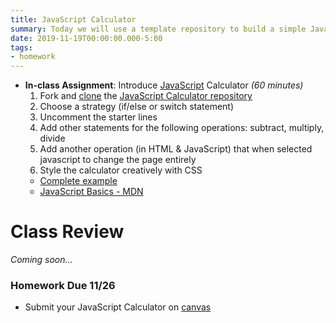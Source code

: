 ```yaml
---
title: JavaScript Calculator
summary: Today we will use a template repository to build a simple JavaScript calculator with a twist
date: 2019-11-19T00:00:00.000-5:00
tags:
- homework
---
```


- **In-class Assignment**: Introduce [JavaScript](/reference#js) Calculator *(60 minutes)*
   1. Fork and [clone](https://help.github.com/en/github/creating-cloning-and-archiving-repositories/cloning-a-repository) the [JavaScript Calculator repository](https://prmlg.ht/35maKyD)
   1. Choose a strategy (if/else or switch statement)
   2. Uncomment the starter lines
   3. Add other statements for the following operations: subtract, multiply, divide
   4. Add another operation (in HTML & JavaScript) that when selected javascript to change the page entirely
   5. Style the calculator creatively with CSS
  - [Complete example](https://dleatherman.github.io/calculator-template/)
  - [JavaScript Basics - MDN](https://developer.mozilla.org/en-US/docs/Learn/Getting_started_with_the_web/JavaScript_basics)

# Class Review

*Coming soon...*
<!-- 
<style>.embed-container { position: relative; padding-bottom: 56.25%; height: 0; overflow: hidden; max-width: 100%; } .embed-container iframe, .embed-container object, .embed-container embed { position: absolute; top: 0; left: 0; width: 100%; height: 100%; }</style><div class='embed-container'><iframe width="560" height="315" src="https://www.youtube.com/embed/GgBuQWS9J8o" frameborder="0" allow="accelerometer; autoplay; encrypted-media; gyroscope; picture-in-picture" allowfullscreen></iframe></div>

<a href="https://prmlg.ht/2KgXRhh" rel="external" target="_blank">```Source code```</a>
-->

### <a name="homework"></a>Homework Due 11/26

- Submit your JavaScript Calculator on [canvas](https://prmlg.ht/35j7Nza)